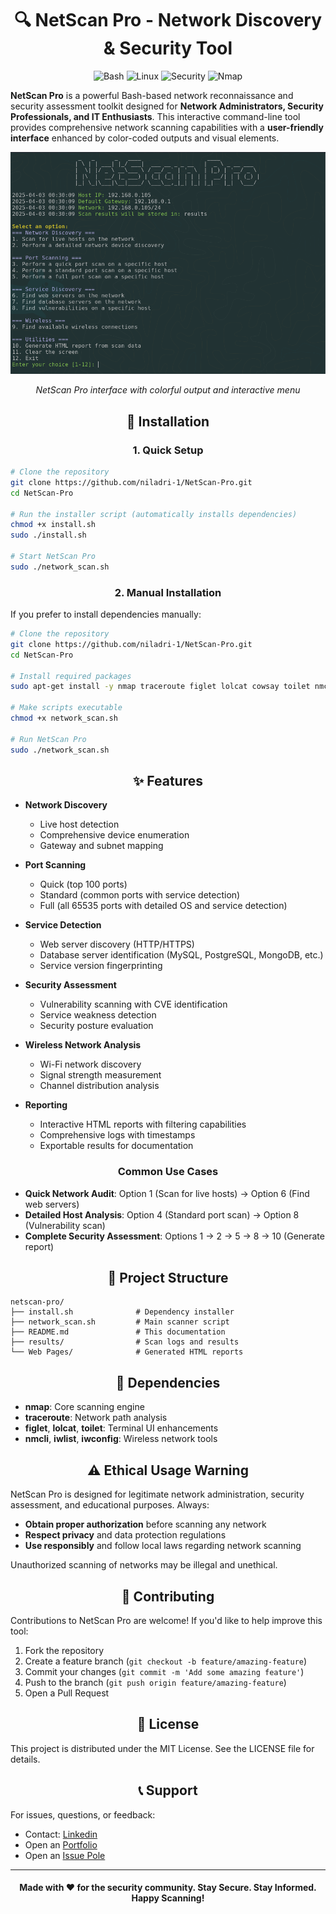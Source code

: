 # <div align="center"> 🔍 NetScan Pro - Network Discovery & Security Tool</div>

<div align="center">
  <img src="https://img.shields.io/badge/Bash-4EAA25?style=for-the-badge&logo=gnu-bash&logoColor=white" alt="Bash">
  <img src="https://img.shields.io/badge/Linux-FCC624?style=for-the-badge&logo=linux&logoColor=black" alt="Linux">
  <img src="https://img.shields.io/badge/Security-ED1C24?style=for-the-badge&logo=security&logoColor=white" alt="Security">
  <img src="https://img.shields.io/badge/Nmap-0E83CD?style=for-the-badge&logo=nmap&logoColor=white" alt="Nmap">
</div>

**NetScan Pro** is a powerful Bash-based network reconnaissance and security assessment toolkit designed for **Network Administrators, Security Professionals, and IT Enthusiasts**. This interactive command-line tool provides comprehensive network scanning capabilities with a **user-friendly interface** enhanced by color-coded outputs and visual elements.

<div align="center">
  <img src="https://github.com/niladri-1/NetScan-Pro/blob/main/assets/Preview.png" alt="NetScan Pro Preview" width="700">
  <p><i>NetScan Pro interface with colorful output and interactive menu</i></p>
</div>

## <div align="center">🚀 Installation

### <div align="center">1. Quick Setup

```bash
# Clone the repository
git clone https://github.com/niladri-1/NetScan-Pro.git
cd NetScan-Pro

# Run the installer script (automatically installs dependencies)
chmod +x install.sh
sudo ./install.sh

# Start NetScan Pro
sudo ./network_scan.sh
```

### <div align="center">2. Manual Installation

If you prefer to install dependencies manually:

```bash
# Clone the repository
git clone https://github.com/niladri-1/NetScan-Pro.git
cd NetScan-Pro

# Install required packages
sudo apt-get install -y nmap traceroute figlet lolcat cowsay toilet nmcli iwlist iwconfig

# Make scripts executable
chmod +x network_scan.sh

# Run NetScan Pro
sudo ./network_scan.sh
```

## <div align="center">✨ Features

- **Network Discovery**
  - Live host detection
  - Comprehensive device enumeration
  - Gateway and subnet mapping

- **Port Scanning**
  - Quick (top 100 ports)
  - Standard (common ports with service detection)
  - Full (all 65535 ports with detailed OS and service detection)

- **Service Detection**
  - Web server discovery (HTTP/HTTPS)
  - Database server identification (MySQL, PostgreSQL, MongoDB, etc.)
  - Service version fingerprinting

- **Security Assessment**
  - Vulnerability scanning with CVE identification
  - Service weakness detection
  - Security posture evaluation

- **Wireless Network Analysis**
  - Wi-Fi network discovery
  - Signal strength measurement
  - Channel distribution analysis

- **Reporting**
  - Interactive HTML reports with filtering capabilities
  - Comprehensive logs with timestamps
  - Exportable results for documentation

### <div align="center">Common Use Cases</div>

- **Quick Network Audit**: Option 1 (Scan for live hosts) → Option 6 (Find web servers)
- **Detailed Host Analysis**: Option 4 (Standard port scan) → Option 8 (Vulnerability scan)
- **Complete Security Assessment**: Options 1 → 2 → 5 → 8 → 10 (Generate report)

## <div align="center">📁 Project Structure</div>

```
netscan-pro/
├── install.sh              # Dependency installer
├── network_scan.sh         # Main scanner script
├── README.md               # This documentation
├── results/                # Scan logs and results
└── Web Pages/              # Generated HTML reports
```

## <div align="center">🔧 Dependencies</div>

- **nmap**: Core scanning engine
- **traceroute**: Network path analysis
- **figlet**, **lolcat**, **toilet**: Terminal UI enhancements
- **nmcli**, **iwlist**, **iwconfig**: Wireless network tools

## <div align="center">⚠️ Ethical Usage Warning</div>

NetScan Pro is designed for legitimate network administration, security assessment, and educational purposes. Always:

- **Obtain proper authorization** before scanning any network
- **Respect privacy** and data protection regulations
- **Use responsibly** and follow local laws regarding network scanning

Unauthorized scanning of networks may be illegal and unethical.

## <div align="center">🤝 Contributing</div>

Contributions to NetScan Pro are welcome! If you'd like to help improve this tool:

1. Fork the repository
2. Create a feature branch (`git checkout -b feature/amazing-feature`)
3. Commit your changes (`git commit -m 'Add some amazing feature'`)
4. Push to the branch (`git push origin feature/amazing-feature`)
5. Open a Pull Request

## <div align="center">📜 License</div>

This project is distributed under the MIT License. See the LICENSE file for details.

## <div align="center">📞 Support</div>

For issues, questions, or feedback:
- Contact: [Linkedin](https://linkedin.com/in/niladri1)
- Open an [Portfolio](https://niladri1.vercel.app)
- Open an [Issue Pole](https://github.com/niladri-1/NetScan-Pro/issues)

---

<div align="center">
  <h4>Made with ❤️ for the security community. Stay Secure. Stay Informed. Happy Scanning!</h4>
</div>